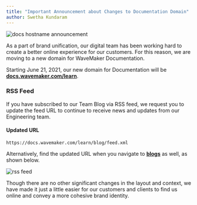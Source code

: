 ```yaml
---
title: "Important Announcement about Changes to Documentation Domain"
author: Swetha Kundaram
---
```


![docs hostname announcement](/learn/assets/docs-hostname.jpg)

<!-- truncate -->

As a part of brand unification, our digital team has been working hard to create a better online experience for our customers. For this reason, we are moving to a new domain for WaveMaker Documentation.

Starting June 21, 2021, our new domain for Documentation will be **[docs.wavemaker.com/learn](https://docs.wavemaker.com/learn/)**. 

### RSS Feed

If you have subscribed to our Team Blog via RSS feed, we request you to update the feed URL to continue to receive news and updates from our Engineering team.

#### Updated URL

```
https://docs.wavemaker.com/learn/blog/feed.xml
```

Alternatively, find the updated URL when you navigate to **[blogs](/learn/blog)** as well, as shown below.

![rss feed](/learn/assets/rss-update.png)

Though there are no other significant changes in the layout and context, we have made it just a little easier for our customers and clients to find us online and convey a more cohesive brand identity.